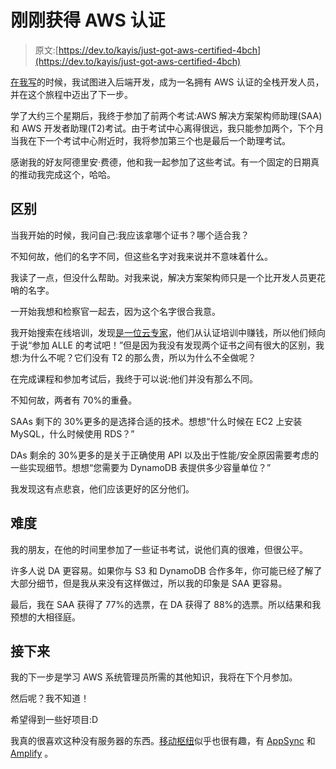 # 刚刚获得 AWS 认证

> 原文:[https://dev.to/kayis/just-got-aws-certified-4bch](https://dev.to/kayis/just-got-aws-certified-4bch)

[在我写](https://dev.to/kayis/going-full-stack-with-aws--a-cloud-guru-56ch)的时候，我试图进入后端开发，成为一名拥有 AWS 认证的全栈开发人员，并在这个旅程中迈出了下一步。

学了大约三个星期后，我终于参加了前两个考试:AWS 解决方案架构师助理(SAA)和 AWS 开发者助理(T2)考试。由于考试中心离得很远，我只能参加两个，下个月当我在下一个考试中心附近时，我将参加第三个也是最后一个助理考试。

感谢我的好友阿德里安·费德，他和我一起参加了这些考试。有一个固定的日期真的推动我完成这个，哈哈。

## [](#difference)区别

当我开始的时候，我问自己:我应该拿哪个证书？哪个适合我？

不知何故，他们的名字不同，但这些名字对我来说并不意味着什么。

我读了一点，但没什么帮助。对我来说，解决方案架构师只是一个比开发人员更花哨的名字。

一开始我想和检察官一起去，因为这个名字很合我意。

我开始搜索在线培训，发现[是一位云专家](https://acloud.guru/)，他们从认证培训中赚钱，所以他们倾向于说“参加 ALLE 的考试吧！”但是因为我没有发现两个证书之间有很大的区别，我想:为什么不呢？它们没有 T2 的那么贵，所以为什么不全做呢？

在完成课程和参加考试后，我终于可以说:他们并没有那么不同。

不知何故，两者有 70%的重叠。

SAAs 剩下的 30%更多的是选择合适的技术。想想“什么时候在 EC2 上安装 MySQL，什么时候使用 RDS？”

DAs 剩余的 30%更多的是关于正确使用 API 以及出于性能/安全原因需要考虑的一些实现细节。想想“您需要为 DynamoDB 表提供多少容量单位？”

我发现这有点悲哀，他们应该更好的区分他们。

## [](#difficulty)难度

我的朋友，在他的时间里参加了一些证书考试，说他们真的很难，但很公平。

许多人说 DA 更容易。如果你与 S3 和 DynamoDB 合作多年，你可能已经了解了大部分细节，但是我从来没有这样做过，所以我的印象是 SAA 更容易。

最后，我在 SAA 获得了 77%的选票，在 DA 获得了 88%的选票。所以结果和我预想的大相径庭。

## [](#next)接下来

我的下一步是学习 AWS 系统管理员所需的其他知识，我将在下个月参加。

然后呢？我不知道！

希望得到一些好项目:D

我真的很喜欢这种没有服务器的东西。[移动枢纽](https://aws.amazon.com/de/mobile/)似乎也很有趣，有 [AppSync](https://aws.amazon.com/de/appsync/) 和 [Amplify](https://github.com/aws/aws-amplify) 。